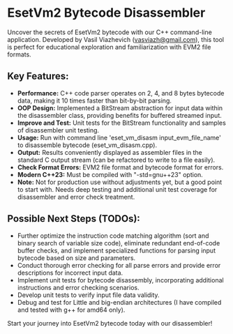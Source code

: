 # EsetVm2 Bytecode Disassembler

Uncover the secrets of EsetVm2 bytecode with our C++ command-line application.
Developed by Vasil Viazhevich (vasviazh@gmail.com), this tool is perfect for
educational exploration and familiarization with EVM2 file formats.

## Key Features:

- **Performance:** C++ code parser operates on 2, 4, and 8 bytes bytecode data, making it 10 times faster than bit-by-bit parsing.
- **OOP Design:** Implemented a BitStream abstraction for input data within the disassembler class, providing benefits for buffered streamed input.
- **Improve and Test:** Unit tests for the BitStream functionality and samples of disassembler unit testing.
- **Usage:** Run with command line 'eset_vm_disasm input_evm_file_name' to disassemble bytecode (eset_vm_disasm.cpp).
- **Output:** Results conveniently displayed as assembler files in the standard C output stream (can be refactored to write to a file easily).
- **Check Format Errors:** EVM2 file format and bytecode format for errors.
- **Modern C++23:** Must be compiled with "-std=gnu++23" option.
- **Note:** Not for production use without adjustments yet, but a good point to start with. Needs deep testing and additional unit test coverage for disassembler and error check treatment.

## Possible Next Steps (TODOs):

- Further optimize the instruction code matching algorithm (sort and binary search of variable size code), eliminate redundant end-of-code buffer checks, and implement specialized functions for parsing input bytecode based on size and parameters.
- Conduct thorough error checking for all parse errors and provide error descriptions for incorrect input data.
- Implement unit tests for bytecode disassembly, incorporating additional instructions and error checking scenarios.
- Develop unit tests to verify input file data validity.
- Debug and test for Little and big-endian architectures (I have compiled and tested with g++ for amd64 only).

Start your journey into EsetVm2 bytecode today with our disassembler!
